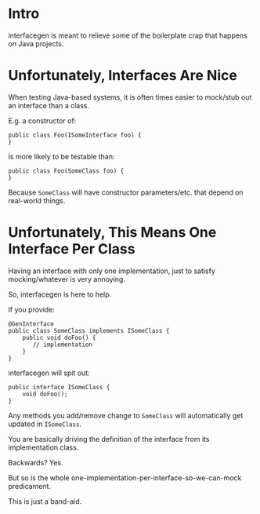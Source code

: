 
Intro
=====

interfacegen is meant to relieve some of the boilerplate crap that happens on Java projects.

Unfortunately, Interfaces Are Nice
==================================

When testing Java-based systems, it is often times easier to mock/stub out an interface than a class.

E.g. a constructor of:

    public class Foo(ISomeInterface foo) {
    }

Is more likely to be testable than:

    public class Foo(SomeClass foo) {
    }

Because `SomeClass` will have constructor parameters/etc. that depend on real-world things.

Unfortunately, This Means One Interface Per Class
=================================================

Having an interface with only one implementation, just to satisfy mocking/whatever is very annoying.

So, interfacegen is here to help.

If you provide:

    @GenInterface
    public class SomeClass implements ISomeClass {
        public void doFoo() {
           // implementation
        }
    }

interfacegen will spit out:

    public interface ISomeClass {
        void doFoo();
    }

Any methods you add/remove change to `SomeClass` will automatically get updated in `ISomeClass`.

You are basically driving the definition of the interface from its implementation class.

Backwards? Yes.

But so is the whole one-implementation-per-interface-so-we-can-mock predicament.

This is just a band-aid.

